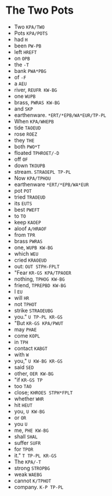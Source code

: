 # The Two Pots

* Two `KPA/TWO`
* Pots `KPA/POTS`
* had `H`
* been `PW-PB`
* left `HREFT`
* on `OPB`
* the `-T`
* bank `PWA*PBG`
* of `-F`
* a `AEU`
* river, `REUFR KW-BG`
* one `WUPB`
* brass, `PWRAS KW-BG`
* and `SKP`
* earthenware. `*ERT/*EPB/WA*EUR/TP-PL`
* When `KPA/WHEPB`
* tide `TAOEUD`
* rose `ROEZ`
* they `THE`
* both `PWO*T`
* floated `TPHROET/-D`
* off `OF`
* down `TKOUPB`
* stream. `STRAOEPL TP-PL`
* Now `KPA/TPHOU`
* earthenware `*ERT/*EPB/WA*EUR`
* pot `POT`
* tried `TRAOEUD`
* its `EUTS`
* best `PWEFT`
* to `TO`
* keep `KAOEP`
* aloof `A/HRAOF`
* from `TPR`
* brass `PWRAS`
* one, `WUPB KW-BG`
* which `WEU`
* cried `KRAOEUD`
* out: `OUT STPH-FPLT`
* "Fear `KR-GS KPA/TPAOER`
* nothing, `TPHOG KW-BG`
* friend, `TPREPBD KW-BG`
* I `EU`
* will `HR`
* not `TPHOT`
* strike `STRAOEUBG`
* you." `U TP-PL KR-GS`
* "But `KR-GS KPA/PWUT`
* may `PHAE`
* come `KOPL`
* in `TPH`
* contact `KABGT`
* with `W`
* you," `U KW-BG KR-GS`
* said `SED`
* other, `OER KW-BG`
* "if `KR-GS TP`
* too `TAO`
* close; `KHROES STPH*FPLT`
* whether `WHR`
* hit `HEUT`
* you, `U KW-BG`
* or `OR`
* you `U`
* me, `PHE KW-BG`
* shall `SHAL`
* suffer `SUFR`
* for `TPOR`
* it." `T TP-PL KR-GS`
* The `KPA/-T`
* strong `STROPBG`
* weak `WAEBG`
* cannot `K/TPHOT`
* company. `K-P TP-PL`
